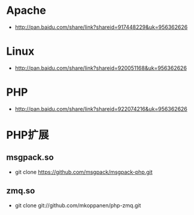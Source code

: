 # Apache
 * http://pan.baidu.com/share/link?shareid=917448229&uk=956362626

# Linux
 * http://pan.baidu.com/share/link?shareid=920051168&uk=956362626

# PHP
 * http://pan.baidu.com/share/link?shareid=922074216&uk=956362626


# PHP扩展

 ## msgpack.so
 * git clone https://github.com/msgpack/msgpack-php.git

 ## zmq.so
 * git clone git://github.com/mkoppanen/php-zmq.git


